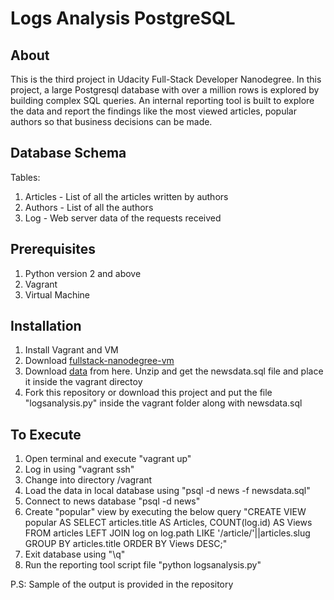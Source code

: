 # Logs Analysis PostgreSQL

## About
This is the third project in Udacity Full-Stack Developer Nanodegree.  In this project, a large Postgresql database with over a million rows is explored by building complex SQL queries. An internal reporting tool is built to explore the data and report the findings like the most viewed articles, popular authors so that business decisions can be made.

## Database Schema
Tables:
1. Articles - List of all the articles written by authors
2. Authors - List of all the authors
3. Log - Web server data of the requests received

## Prerequisites
1. Python version 2 and above
2. Vagrant 
3. Virtual Machine

## Installation
1. Install Vagrant and VM
2. Download [fullstack-nanodegree-vm]( https://github.com/udacity/fullstack-nanodegree-vm)
3. Download [data](https://d17h27t6h515a5.cloudfront.net/topher/2016/August/57b5f748_newsdata/newsdata.zip) from here. Unzip and get the newsdata.sql file and place it inside the vagrant directoy
4. Fork this repository or download this project and put the file "logsanalysis.py" inside the vagrant folder along with newsdata.sql

## To Execute
1. Open terminal and execute "vagrant up"
2. Log in using "vagrant ssh"
3. Change into directory /vagrant
4. Load the data in local database using "psql -d news -f newsdata.sql"
5. Connect to news database "psql -d news"
6. Create "popular" view by executing the below query
"CREATE VIEW popular AS SELECT articles.title AS Articles, COUNT(log.id) AS Views FROM articles LEFT JOIN log on log.path LIKE '/article/'||articles.slug GROUP BY articles.title ORDER BY Views DESC;"
7. Exit database using "\q"
8. Run the reporting tool script file "python logsanalysis.py"

P.S: Sample of the output is provided in the repository




